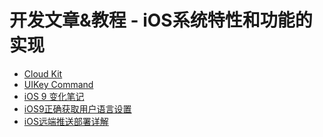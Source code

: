 # 开发文章&教程 - iOS系统特性和功能的实现

- [Cloud Kit][1]
- [UIKey Command][2]
- [iOS 9 变化笔记][3]
- [iOS9正确获取用户语言设置][4]
- [iOS远端推送部署详解][5]

[1]:	http://nshipster.cn/cloudkit/
[2]:	http://nshipster.cn/uikeycommand/
[3]:	http://segmentfault.com/a/1190000003794595?hmsr=toutiao.io&utm_medium=toutiao.io&utm_source=toutiao.io
[4]:	http://blog.yourtion.com/get-current-language-on-ios9.html?hmsr=toutiao.io&utm_medium=toutiao.io&utm_source=toutiao.io
[5]:	http://hechen.info/2015/07/30/iOS-Push-Notification/